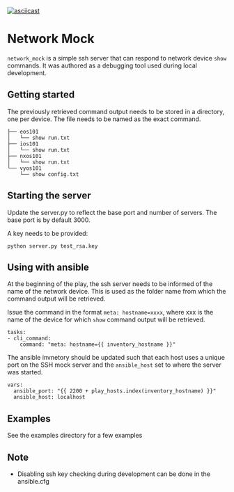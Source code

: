 [![asciicast](https://asciinema.org/a/abAabqq1G3MzC6Jqs2Qx8JRNy.png)](https://asciinema.org/a/abAabqq1G3MzC6Jqs2Qx8JRNy?speed=1.5&autoplay=1)

# Network Mock

`network_mock` is a simple ssh server that can respond to network device `show` commands. It was authored as a debugging tool used during local development.

## Getting started

The previously retrieved command output needs to be stored in a directory, one per device. The file needs to be named as the exact command.

```
├── eos101
│   └── show run.txt
├── ios101
│   └── show run.txt
├── nxos101
│   └── show run.txt
└── vyos101
    └── show config.txt
```

## Starting the server

Update the server.py to reflect the base port and number of servers.
The base port is by default 3000.

A key needs to be provided:

```
python server.py test_rsa.key
```

## Using with ansible

At the beginning of the play, the ssh server needs to be informed of the name of the network device.  This is used as the folder name from which the command output will be retrieved.

Issue the command in the format `meta: hostname=xxxx`, where xxx is the name of the device for which `show` command output will be retrieved.

```
tasks:
- cli_command:
    command: "meta: hostname={{ inventory_hostname }}"
```

The ansible invnetory should be updated such that each host uses a unique port on the SSH mock server and the `ansible_host` set to where the server was started.

```
vars:
  ansible_port: "{{ 2200 + play_hosts.index(inventory_hostname) }}"
  ansible_host: localhost
```
## Examples

See the examples directory for a few examples

## Note

- Disabling ssh key checking during development can be done in the ansible.cfg
